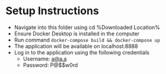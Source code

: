# Setup Instructions

- Navigate into this folder using cd %Downloaded Location%
- Ensure Docker Desktop is installed in the computer
- Run command `docker-compose build && docker-compose up`
- The application will be available on localhost:8888
- Log in to the application using the following credentials
    - Username: a@a.a
    - Password: P@$$w0rd
